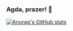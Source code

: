 ### Agda, prazer! 👋

[![Anurag's GitHub stats](https://github-readme-stats.vercel.app/api?username=agdaa&hide=stars,issues&theme=bear&show_icons=true)](https://github.com/anuraghazra/github-readme-stats)

<!--
**agdaa/agdaa** is a ✨ _special_ ✨ repository because its `README.md` (this file) appears on your GitHub profile.

Here are some ideas to get you started:

- 🔭 I’m currently working on ...
- 🌱 I’m currently learning ...
- 👯 I’m looking to collaborate on ...
- 🤔 I’m looking for help with ...
- 💬 Ask me about ...
- 📫 How to reach me: ...
- 😄 Pronouns: ...
- ⚡ Fun fact: ...
-->
